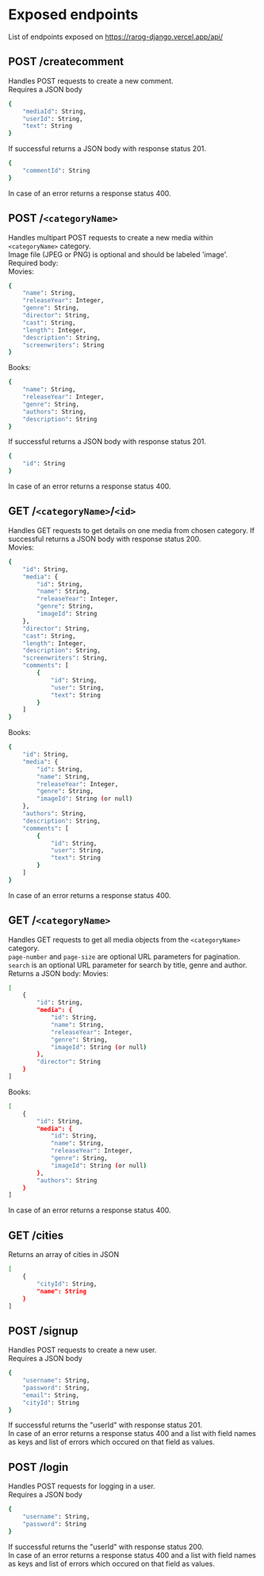 ﻿# Exposed endpoints
List of endpoints exposed on https://rarog-django.vercel.app/api/


## POST /createcomment
Handles POST requests to create a new comment.\
Requires a JSON body
```sh
{
	"mediaId": String,
	"userId": String,
	"text": String
}
```
If successful returns a JSON body with response status 201.
```sh
{
	"commentId": String
}
```
In case of an error returns a response status 400.

## POST /`<categoryName>`
Handles multipart POST requests to create a new media within `<categoryName>` category.\
Image file (JPEG or PNG) is optional and should be labeled 'image'.\
Required body:\
Movies:
```sh
{
	"name": String,
	"releaseYear": Integer,
	"genre": String,
	"director": String,
	"cast": String,
	"length": Integer,
	"description": String,
	"screenwriters": String
}
```
Books:
```sh
{
	"name": String,
	"releaseYear": Integer,
	"genre": String,
	"authors": String,
	"description": String
}
```
If successful returns a JSON body with response status 201.
```sh
{
	"id": String
}
```
In case of an error returns a response status 400.

## GET /`<categoryName>`/`<id>`
Handles GET requests to get details on one media from chosen category.
If successful returns a JSON body with response status 200.\
Movies:
```sh
{
    "id": String,
    "media": {
        "id": String,
        "name": String,
        "releaseYear": Integer,
        "genre": String,
        "imageId": String
    },
    "director": String,
    "cast": String,
    "length": Integer,
    "description": String,
    "screenwriters": String,
    "comments": [
        {
            "id": String,
            "user": String,
            "text": String
        }
    ]
}
```
Books:
```sh
{
    "id": String,
    "media": {
        "id": String,
        "name": String,
        "releaseYear": Integer,
        "genre": String,
        "imageId": String (or null)
    },
    "authors": String,
    "description": String,
    "comments": [
        {
            "id": String,
            "user": String,
            "text": String
        }
    ]
}
```
In case of an error returns a response status 400.

## GET /`<categoryName>`
Handles GET requests to get all media objects from the `<categoryName>` category.\
`page-number` and `page-size` are optional URL parameters for pagination.\
`search` is an optional URL parameter for search by title, genre and author.
Returns a JSON body:
Movies:
```sh
[
    {
        "id": String,
        "media": {
            "id": String,
            "name": String,
            "releaseYear": Integer,
            "genre": String,
            "imageId": String (or null)
        },
        "director": String
    }
]
```
Books:
```sh
[
    {
        "id": String,
        "media": {
            "id": String,
            "name": String,
            "releaseYear": Integer,
            "genre": String,
            "imageId": String (or null)
        },
        "authors": String
    }
]
```
In case of an error returns a response status 400.


## GET /cities
Returns an array of cities in JSON
```sh
[
	{
		"cityId": String,
		"name": String
	}
]
```

## POST /signup
Handles POST requests to create a new user.\
Requires a JSON body
```sh
{
	"username": String,
	"password": String,
	"email": String,
	"cityId": String
}
```
If successful returns the "userId" with response status 201.\
In case of an error returns a response status 400 and a list with field names as keys and list of errors which occured on that field as values.

## POST /login
Handles POST requests for logging in a user.\
Requires a JSON body
```sh
{
	"username": String,
	"password": String
}
```
If successful returns the "userId" with response status 200.\
In case of an error returns a response status 400 and a list with field names as keys and list of errors which occured on that field as values.
